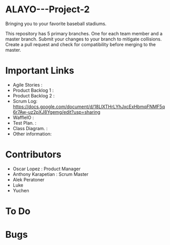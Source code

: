 # ALAYO---Project-2
Bringing you to your favorite baseball stadiums. 

This repository has 5 primary branches. One for each team member and a master branch. Submit your changes to your branch to mitigate collisions. Create a pull request and check for compatibility before merging to the master. 

# Important Links
- Agile Stories   : 
- Product Backlog 1 :
- Product Backlog 2 :
- Scrum Log: https://docs.google.com/document/d/18LlXTHrLYhJxcExHbmqFNMF5q6r7Aw-uz2pXJ8Ygemg/edit?usp=sharing
- WaffleIO        :
- Test Plan.      : 
- Class Diagram.  : 
- Other information:

# Contributors
- Oscar Lopez : Product Manager
- Anthony Karapetian : Scrum Master
- Alek Peratoner  
- Luke 
- Yuchen

# To Do


# Bugs
